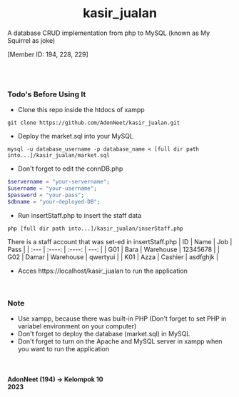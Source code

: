 <h1 align= "center">
  <b>
    kasir_jualan
  </b>
</h1>

A database CRUD implementation from php to MySQL (known as My Squirrel as joke)  

[Member ID: 194, 228, 229]

<br><br>

### Todo's Before Using It   

+ Clone this repo inside the htdocs of xampp

```terminal
git clone https://github.com/AdonNeet/kasir_jualan.git
```

+ Deploy the market.sql into your MySQL

```terminal
mysql -u database_username -p database_name < [full dir path into...]/kasir_jualan/market.sql
```

+ Don't forget to edit the connDB.php

```php
$servername = "your-servername";
$username = "your-username";
$password = "your-pass";
$dbname = "your-deployed-DB";

```

+ Run insertStaff.php to insert the staff data
```terminal
php [full dir path into...]/kasir_jualan/inserStaff.php
```
There is a staff account that was set-ed in insertStaff.php
| ID    | Name         | Job         | Pass         |
| :---  |    :----:    |    :----:   |         ---: |
| G01   | Bara         | Warehouse   | 12345678     |
| G02   | Damar        | Warehouse   | qwertyui     |
| K01   | Azza         | Cashier     | asdfghjk     |

+ Acces https://localhost/kasir_jualan to run the application



<br>

### Note   
+ Use xampp, because there was built-in PHP (Don't forget to set PHP in variabel environment on your computer) 
+ Don't forget to deploy the database (market.sql) in MySQL
+ Don't forget to turn on the Apache and MySQL server in xampp when you want to run the application


<br>


<h4 align= "left">
  AdonNeet (194)  -> Kelompok 10  <br>
    2023
</h4>
